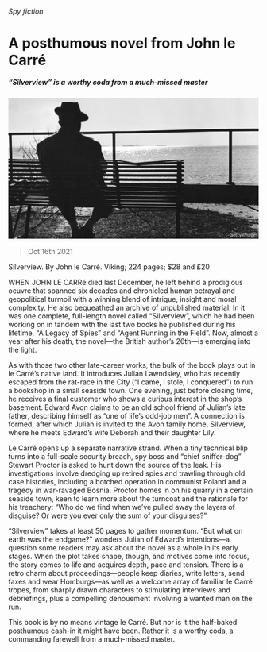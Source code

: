 ###### Spy fiction

# A posthumous novel from John le Carré 

##### “Silverview” is a worthy coda from a much-missed master 

![image](images/20211016_BKP002_0.jpg) 

> Oct 16th 2021 

Silverview. By John le Carré. Viking; 224 pages; $28 and £20

WHEN JOHN LE CARRé died last December, he left behind a prodigious oeuvre that spanned six decades and chronicled human betrayal and geopolitical turmoil with a winning blend of intrigue, insight and moral complexity. He also bequeathed an archive of unpublished material. In it was one complete, full-length novel called “Silverview”, which he had been working on in tandem with the last two books he published during his lifetime, “A Legacy of Spies” and “Agent Running in the Field”. Now, almost a year after his death, the novel—the British author’s 26th—is emerging into the light.


As with those two other late-career works, the bulk of the book plays out in le Carré’s native land. It introduces Julian Lawndsley, who has recently escaped from the rat-race in the City (“I came, I stole, I conquered”) to run a bookshop in a small seaside town. One evening, just before closing time, he receives a final customer who shows a curious interest in the shop’s basement. Edward Avon claims to be an old school friend of Julian’s late father, describing himself as “one of life’s odd-job men”. A connection is formed, after which Julian is invited to the Avon family home, Silverview, where he meets Edward’s wife Deborah and their daughter Lily.

Le Carré opens up a separate narrative strand. When a tiny technical blip turns into a full-scale security breach, spy boss and “chief sniffer-dog” Stewart Proctor is asked to hunt down the source of the leak. His investigations involve dredging up retired spies and trawling through old case histories, including a botched operation in communist Poland and a tragedy in war-ravaged Bosnia. Proctor homes in on his quarry in a certain seaside town, keen to learn more about the turncoat and the rationale for his treachery: “Who do we find when we’ve pulled away the layers of disguise? Or were you ever only the sum of your disguises?”

“Silverview” takes at least 50 pages to gather momentum. “But what on earth was the endgame?” wonders Julian of Edward’s intentions—a question some readers may ask about the novel as a whole in its early stages. When the plot takes shape, though, and motives come into focus, the story comes to life and acquires depth, pace and tension. There is a retro charm about proceedings—people keep diaries, write letters, send faxes and wear Homburgs—as well as a welcome array of familiar le Carré tropes, from sharply drawn characters to stimulating interviews and debriefings, plus a compelling denouement involving a wanted man on the run.

This book is by no means vintage le Carré. But nor is it the half-baked posthumous cash-in it might have been. Rather it is a worthy coda, a commanding farewell from a much-missed master.


